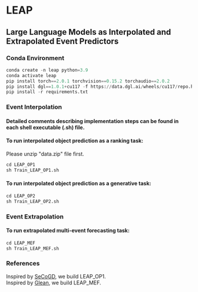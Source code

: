 # LEAP

## Large Language Models as Interpolated and Extrapolated Event Predictors

### Conda Environment

```python
conda create -n leap python=3.9
conda activate leap
pip install torch==2.0.1 torchvision==0.15.2 torchaudio==2.0.2
pip install dgl==1.0.1+cu117 -f https://data.dgl.ai/wheels/cu117/repo.html
pip install -r requirements.txt
```

### Event Interpolation

#### Detailed comments describing implementation steps can be found in each shell executable (.sh) file. 

#### To run interpolated object prediction as a ranking task: 

Please unzip "data.zip" file first.  

```python
cd LEAP_OP1
sh Train_LEAP_OP1.sh
```

#### To run interpolated object prediction as a generative task: 

```python
cd LEAP_OP2
sh Train_LEAP_OP2.sh
```

### Event Extrapolation

#### To run extrapolated multi-event forecasting task: 

```python
cd LEAP_MEF
sh Train_LEAP_MEF.sh
```

### References

Inspired by [SeCoGD](https://github.com/yecchen/SeCoGD), we build LEAP_OP1.  
Inspired by [Glean](https://github.com/amy-deng/glean), we build LEAP_MEF.  
